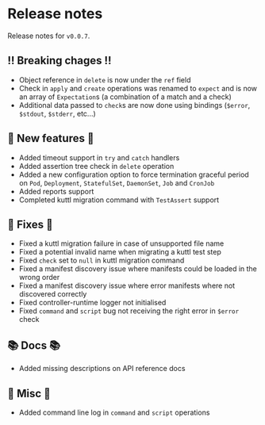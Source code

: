 # Release notes

Release notes for `v0.0.7`.

## ‼️ Breaking chages ‼️

- Object reference in `delete` is now under the `ref` field
- Check in `apply` and `create` operations was renamed to `expect` and is now an array of `Expectation`s (a combination of a match and a check)
- Additional data passed to `check`s are now done using bindings (`$error`, `$stdout`, `$stderr`, etc...)

## 💫 New features 💫

- Added timeout support in `try` and `catch` handlers
- Added assertion tree check in `delete` operation
- Added a new configuration option to force termination graceful period on `Pod`, `Deployment`, `StatefulSet`, `DaemonSet`, `Job` and `CronJob`
- Added reports support
- Completed kuttl migration command with `TestAssert` support

## 🔧 Fixes 🔧

- Fixed a kuttl migration failure in case of unsupported file name
- Fixed a potential invalid name when migrating a kuttl test step
- Fixed `check` set to `null` in kuttl migration command
- Fixed a manifest discovery issue where manifests could be loaded in the wrong order
- Fixed a manifest discovery issue where error manifests where not discovered correctly
- Fixed controller-runtime logger not initialised
- Fixed `command` and `script` bug not receiving the right error in `$error` check

## 📚 Docs 📚

- Added missing descriptions on API reference docs

## 🎸 Misc 🎸

- Added command line log in `command` and `script` operations
